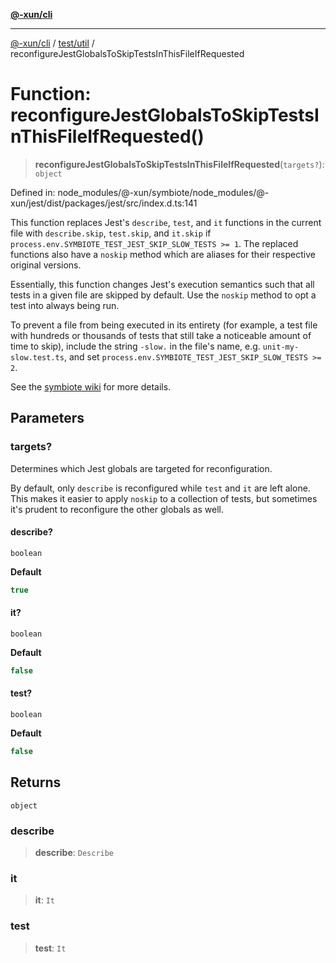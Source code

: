 [**@-xun/cli**](../../../README.md)

***

[@-xun/cli](../../../README.md) / [test/util](../README.md) / reconfigureJestGlobalsToSkipTestsInThisFileIfRequested

# Function: reconfigureJestGlobalsToSkipTestsInThisFileIfRequested()

> **reconfigureJestGlobalsToSkipTestsInThisFileIfRequested**(`targets?`): `object`

Defined in: node\_modules/@-xun/symbiote/node\_modules/@-xun/jest/dist/packages/jest/src/index.d.ts:141

This function replaces Jest's `describe`, `test`, and `it` functions in the
current file with `describe.skip`, `test.skip`, and `it.skip` if
`process.env.SYMBIOTE_TEST_JEST_SKIP_SLOW_TESTS >= 1`. The replaced functions
also have a `noskip` method which are aliases for their respective original
versions.

Essentially, this function changes Jest's execution semantics such that all
tests in a given file are skipped by default. Use the `noskip` method to opt
a test into always being run.

To prevent a file from being executed in its entirety (for example, a test
file with hundreds or thousands of tests that still take a noticeable amount
of time to skip), include the string `-slow.` in the file's name, e.g.
`unit-my-slow.test.ts`, and set
`process.env.SYMBIOTE_TEST_JEST_SKIP_SLOW_TESTS >= 2`.

See the [symbiote wiki](https://github.com/Xunnamius/symbiote/wiki) for more
details.

## Parameters

### targets?

Determines which Jest globals are targeted for reconfiguration.

By default, only `describe` is reconfigured while `test` and `it` are left
alone. This makes it easier to apply `noskip` to a collection of tests, but
sometimes it's prudent to reconfigure the other globals as well.

#### describe?

`boolean`

**Default**

```ts
true
```

#### it?

`boolean`

**Default**

```ts
false
```

#### test?

`boolean`

**Default**

```ts
false
```

## Returns

`object`

### describe

> **describe**: `Describe`

### it

> **it**: `It`

### test

> **test**: `It`
